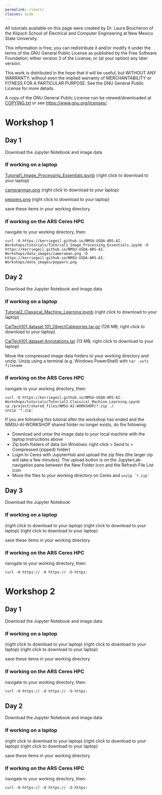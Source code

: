 ```yaml
---
permalink: /learn/
classes: wide
---
```


All tutorials available on this page were created by Dr. Laura Boucheron of the Klipsch School of Electrical and Computer Engineering at New Mexico State University.

This information is free; you can redistribute it and/or modify it under the terms of the GNU General Public License as published by the Free Software Foundation; either version 3 of the License, or (at your option) any later version.

This work is distributed in the hope that it will be useful, but WITHOUT ANY WARRANTY; without even the implied warranty of MERCHANTABILITY or FITNESS FOR A PARTICULAR PURPOSE.  See the GNU General Public License for more details.

A copy of the GNU General Public License can be viewed/downloaded at [COPYING.txt](/COPYING.txt) or see <https://www.gnu.org/licenses/>.


# Workshop 1

## Day 1

Download the Jupyter Notebook and image data

### If working on a laptop

[Tutorial1_Image_Processing_Essentials.ipynb](/tutorials/Tutorial1_Image_Processing_Essentials.ipynb) (right click to download to your laptop)

[cameranman.png](/data_images/cameraman.png) (right click to download to your laptop)

[peppers.png](/data_images/peppers.png) (right click to download to your laptop)

save these items in your working directory


### If working on the ARS Ceres HPC

navigate to your working directory, then:

```
curl -O https://kerriegeil.github.io/NMSU-USDA-ARS-AI-Workshops/tutorials/Tutorial1_Image_Processing_Essentials.ipynb -O https://kerriegeil.github.io/NMSU-USDA-ARS-AI-Workshops/data_images/cameraman.png -O https://kerriegeil.github.io/NMSU-USDA-ARS-AI-Workshops/data_images/peppers.png
```

<!-- link to view a static ipynb with all the outputs shown-->



## Day 2

Download the Jupyter Notebook and image data

### If working on a laptop

[Tutorial2_Classical_Machine_Learning.ipynb](/tutorials/Tutorial2_Classical_Machine_Learning.ipynb) (right click to download to your laptop)

[CalTech101 dataset 101_ObjectCategories.tar.gz](http://www.vision.caltech.edu/Image_Datasets/Caltech101/101_ObjectCategories.tar.gz) (126 MB; right click to download to your laptop)

[CalTech101 dataset Annotations.tar](http://www.vision.caltech.edu/Image_Datasets/Caltech101/Annotations.tar) (13 MB; right click to download to your laptop)

Move the compressed image data folders to your working directory and unzip. Unzip using a terminal (e.g. Windows PowerShell) with ```tar -xvfz filename```


### If working on the ARS Ceres HPC

navigate to your working directory, then:

```
curl -O https://kerriegeil.github.io/NMSU-USDA-ARS-AI-Workshops/tutorials/Tutorial2_Classical_Machine_Learning.ipynb
cp /project/shared_files/NMSU-AI-WORKSHOP/*.zip ./
unzip '*.zip'
```

If you are following this tutorial after the workshop has ended and the NMSU-AI-WORKSHOP shared folder no longer exists, do the following:
- Download and untar the image data to your local machine with the laptop instructions above
- Zip both folders of data (on Windows: right click > Send to > Compressed (zipped) folder)
- Login to Ceres with JupyterHub and upload the zip files (the larger zip will take a few minutes). The upload button is on the JupyterLab navigation pane between the New Folder icon and the Refresh File List icon
- Move the files to your working directory on Ceres and ```unzip `*.zip'```

<!-- link to view a static ipynb with all the outputs shown-->


## Day 3

Download the Jupyter Notebook

### If working on a laptop

[]() (right click to download to your laptop)
[]() (right click to download to your laptop)
[]() (right click to download to your laptop)

save these items in your working directory

### If working on the ARS Ceres HPC

navigate to your working directory, then:

```
curl -O https:// -O https:// -O https:
```

<!-- link to view a static ipynb with all the outputs shown-->



# Workshop 2

## Day 1

Download the Jupyter Notebook and image data

### If working on a laptop

[]() (right click to download to your laptop)
[]() (right click to download to your laptop)
[]() (right click to download to your laptop)

save these items in your working directory

### If working on the ARS Ceres HPC

navigate to your working directory, then:

```
curl -O https:// -O https:// -O https:
```

<!-- link to view a static ipynb with all the outputs shown-->


## Day 2

Download the Jupyter Notebook and image data

### If working on a laptop

[]() (right click to download to your laptop)
[]() (right click to download to your laptop)
[]() (right click to download to your laptop)

save these items in your working directory

### If working on the ARS Ceres HPC

navigate to your working directory, then:

```
curl -O https:// -O https:// -O https:
```

<!-- link to view a static ipynb with all the outputs shown-->
